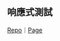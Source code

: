 ## 响應式測試
[Repo](https://github.com/GitHubPlayerZero/hex-pinia-practice/blob/main/reactiveTest.html)｜[Page](https://githubplayerzero.github.io/hex-pinia-practice/reactiveTest.html)
